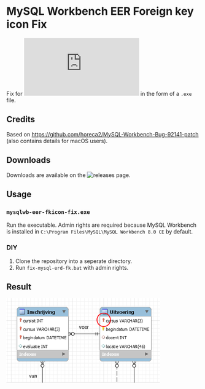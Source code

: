 # MySQL Workbench EER Foreign key icon Fix
Fix for ![MySQL Workbench bug #92141](https://bugs.mysql.com/bug.php?id=92141) in the form of a `.exe` file.

## Credits
Based on https://github.com/horeca2/MySQL-Workbench-Bug-92141-patch (also contains details for macOS users).

## Downloads
Downloads are available on the ![releases](https://github.com/jordieh/mysqlwb-eer-fkicon-fix/releases) page.

## Usage
### `mysqlwb-eer-fkicon-fix.exe`
Run the executable. Admin rights are required because MySQL Workbench is installed in `C:\Program Files\MySQL\MySQL Workbench 8.0 CE` by default.
### DIY
1. Clone the repository into a seperate directory.
2. Run `fix-mysql-erd-fk.bat` with admin rights.

## Result
![result showing icons for FK relationships](.github/demo.png)
